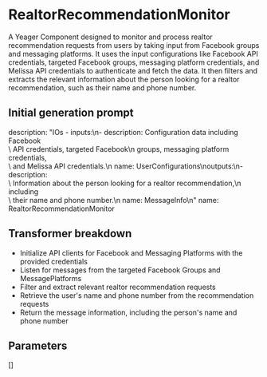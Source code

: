 
# RealtorRecommendationMonitor

A Yeager Component designed to monitor and process realtor recommendation requests from users by taking input from Facebook groups and messaging platforms. It uses the input configurations like Facebook API credentials, targeted Facebook groups, messaging platform credentials, and Melissa API credentials to authenticate and fetch the data. It then filters and extracts the relevant information about the person looking for a realtor recommendation, such as their name and phone number.

## Initial generation prompt
description: "IOs - inputs:\n- description: Configuration data including Facebook\
  \ API credentials, targeted Facebook\n    groups, messaging platform credentials,\
  \ and Melissa API credentials.\n  name: UserConfigurations\noutputs:\n- description:\
  \ Information about the person looking for a realtor recommendation,\n    including\
  \ their name and phone number.\n  name: MessageInfo\n"
name: RealtorRecommendationMonitor


## Transformer breakdown
- Initialize API clients for Facebook and Messaging Platforms with the provided credentials
- Listen for messages from the targeted Facebook Groups and MessagePlatforms
- Filter and extract relevant realtor recommendation requests
- Retrieve the user's name and phone number from the recommendation requests
- Return the message information, including the person's name and phone number

## Parameters
[]

        
